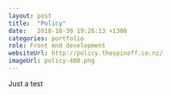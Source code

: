 ```yaml
---
layout: post
title:  "Policy"
date:   2018-10-30 19:26:13 +1300
categories: portfolio
role: Front end development
websiteUrl: http://policy.thespinoff.co.nz/
imageUrl: policy-400.png
---
```

Just a test
